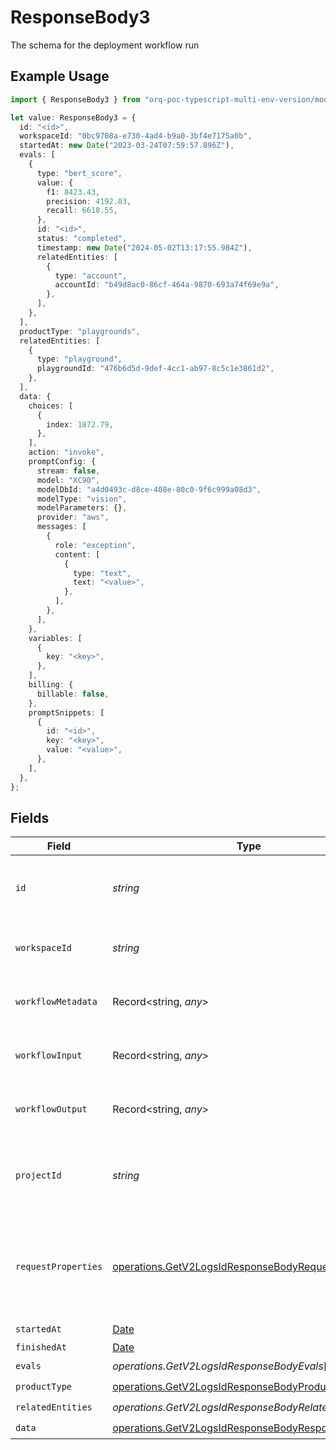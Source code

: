 # ResponseBody3

The schema for the deployment workflow run

## Example Usage

```typescript
import { ResponseBody3 } from "orq-poc-typescript-multi-env-version/models/operations";

let value: ResponseBody3 = {
  id: "<id>",
  workspaceId: "0bc9708a-e730-4ad4-b9a0-3bf4e7175a0b",
  startedAt: new Date("2023-03-24T07:59:57.896Z"),
  evals: [
    {
      type: "bert_score",
      value: {
        f1: 8423.43,
        precision: 4192.83,
        recall: 6618.55,
      },
      id: "<id>",
      status: "completed",
      timestamp: new Date("2024-05-02T13:17:55.984Z"),
      relatedEntities: [
        {
          type: "account",
          accountId: "b49d8ac0-86cf-464a-9870-693a74f69e9a",
        },
      ],
    },
  ],
  productType: "playgrounds",
  relatedEntities: [
    {
      type: "playground",
      playgroundId: "476b6d5d-9def-4cc1-ab97-8c5c1e3861d2",
    },
  ],
  data: {
    choices: [
      {
        index: 1872.79,
      },
    ],
    action: "invoke",
    promptConfig: {
      stream: false,
      model: "XC90",
      modelDbId: "a4d0493c-d8ce-408e-80c0-9f6c999a08d3",
      modelType: "vision",
      modelParameters: {},
      provider: "aws",
      messages: [
        {
          role: "exception",
          content: [
            {
              type: "text",
              text: "<value>",
            },
          ],
        },
      ],
    },
    variables: [
      {
        key: "<key>",
      },
    ],
    billing: {
      billable: false,
    },
    promptSnippets: [
      {
        id: "<id>",
        key: "<key>",
        value: "<value>",
      },
    ],
  },
};
```

## Fields

| Field                                                                                                                      | Type                                                                                                                       | Required                                                                                                                   | Description                                                                                                                |
| -------------------------------------------------------------------------------------------------------------------------- | -------------------------------------------------------------------------------------------------------------------------- | -------------------------------------------------------------------------------------------------------------------------- | -------------------------------------------------------------------------------------------------------------------------- |
| `id`                                                                                                                       | *string*                                                                                                                   | :heavy_check_mark:                                                                                                         | The unique identifier for the workflow run                                                                                 |
| `workspaceId`                                                                                                              | *string*                                                                                                                   | :heavy_check_mark:                                                                                                         | The unique identifier for the workspace                                                                                    |
| `workflowMetadata`                                                                                                         | Record<string, *any*>                                                                                                      | :heavy_minus_sign:                                                                                                         | Metadata for the workflow run                                                                                              |
| `workflowInput`                                                                                                            | Record<string, *any*>                                                                                                      | :heavy_minus_sign:                                                                                                         | Input for the workflow run                                                                                                 |
| `workflowOutput`                                                                                                           | Record<string, *any*>                                                                                                      | :heavy_minus_sign:                                                                                                         | Output for the workflow run                                                                                                |
| `projectId`                                                                                                                | *string*                                                                                                                   | :heavy_minus_sign:                                                                                                         | The optional project_id for the entity of the event                                                                        |
| `requestProperties`                                                                                                        | [operations.GetV2LogsIdResponseBodyRequestProperties](../../models/operations/getv2logsidresponsebodyrequestproperties.md) | :heavy_minus_sign:                                                                                                         | An optional field that is filled if the workflow was triggered by an HTTP request                                          |
| `startedAt`                                                                                                                | [Date](https://developer.mozilla.org/en-US/docs/Web/JavaScript/Reference/Global_Objects/Date)                              | :heavy_check_mark:                                                                                                         | N/A                                                                                                                        |
| `finishedAt`                                                                                                               | [Date](https://developer.mozilla.org/en-US/docs/Web/JavaScript/Reference/Global_Objects/Date)                              | :heavy_minus_sign:                                                                                                         | N/A                                                                                                                        |
| `evals`                                                                                                                    | *operations.GetV2LogsIdResponseBodyEvals*[]                                                                                | :heavy_check_mark:                                                                                                         | N/A                                                                                                                        |
| `productType`                                                                                                              | [operations.GetV2LogsIdResponseBodyProductType](../../models/operations/getv2logsidresponsebodyproducttype.md)             | :heavy_check_mark:                                                                                                         | N/A                                                                                                                        |
| `relatedEntities`                                                                                                          | *operations.GetV2LogsIdResponseBodyRelatedEntities*[]                                                                      | :heavy_check_mark:                                                                                                         | N/A                                                                                                                        |
| `data`                                                                                                                     | [operations.GetV2LogsIdResponseBodyResponseData](../../models/operations/getv2logsidresponsebodyresponsedata.md)           | :heavy_check_mark:                                                                                                         | N/A                                                                                                                        |